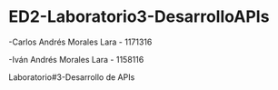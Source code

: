 # ED2-Laboratorio3-DesarrolloAPIs

-Carlos Andrés Morales Lara - 1171316

-Iván Andrés Morales Lara - 1158116

Laboratorio#3-Desarrollo de APIs
